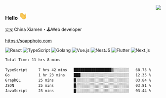 <img align="right" src="https://github-readme-stats.vercel.app/api?username=yiiu&show_icons=false&bg_color=30,e96443,904e95&title_color=fff&text_color=fff" />

### Hello <img src="https://raw.githubusercontent.com/ABSphreak/ABSphreak/master/gifs/Hi.gif" width="26px" />
 
🇨🇳 China Xiamen・🕹Web developer

https://soapphoto.com

<p align="left"><img src="https://cdn.svgporn.com/logos/react.svg" alt="React" width="32" height="32"/> <img src="https://cdn.svgporn.com/logos/typescript-icon.svg" alt="TypeScript" width="32" height="32"/> <img src="https://cdn.svgporn.com/logos/gopher.svg" alt="Golang" width="32" height="32"/> <img src="https://cdn.svgporn.com/logos/vue.svg" alt="Vue.js" width="32" height="32"/> <img src="https://cdn.svgporn.com/logos/nestjs.svg" alt="NestJS" width="32" height="32"/> <img src="https://cdn.svgporn.com/logos/flutter.svg" alt="Flutter" width="32" height="32"/> <img src="https://cdn.svgporn.com/logos/nextjs-icon.svg" alt="Next.js" width="32" height="32"/></p>


<!--START_SECTION:waka-->

```txt
Total Time: 11 hrs 8 mins

TypeScript     7 hrs 42 mins   █████████████████▒░░░░░░░   68.75 %
Go             1 hr 23 mins    ███░░░░░░░░░░░░░░░░░░░░░░   12.35 %
GraphQL        25 mins         █░░░░░░░░░░░░░░░░░░░░░░░░   03.84 %
JSON           25 mins         █░░░░░░░░░░░░░░░░░░░░░░░░   03.81 %
JavaScript     23 mins         █░░░░░░░░░░░░░░░░░░░░░░░░   03.44 %
```

<!--END_SECTION:waka-->
